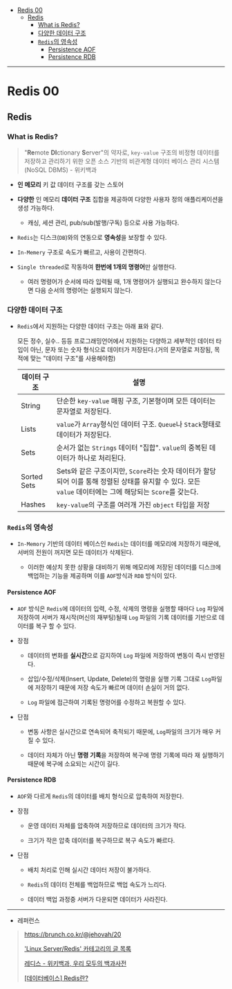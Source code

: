 - [Redis 00](#redis-00)
  - [Redis](#redis)
    - [What is Redis?](#what-is-redis)
    - [다양한 데이터 구조](#다양한-데이터-구조)
    - [`Redis`의 영속성](#redis의-영속성)
      - [Persistence AOF](#persistence-aof)
      - [Persistence RDB](#persistence-rdb)

---

# Redis 00

## Redis

### What is Redis?

> "**Re**mote **DI**ctionary **S**erver"의 약자로, `key-value` 구조의 비정형 데이터를 저장하고 관리하기 위한 오픈 소스 기반의 비관계형 데이터 베이스 관리 시스템(NoSQL DBMS) - 위키백과

- **인 메모리** 키 값 데이터 구조를 갖는 스토어

- **다양한** 인 메모리 **데이터 구조** 집합을 제공하여 다양한 사용자 정의 애플리케이션을 생성 가능하다.
  
  - 캐싱, 세션 관리, pub/sub(발행/구독) 등으로 사용 가능하다.

- `Redis`는 디스크(`DB`)와의 연동으로 **영속성**을 보장할 수 있다.

- `In-Memery` 구조로 속도가 빠르고, 사용이 간편하다.

- `Single threaded`로 작동하여 **한번에 1개의 명령어**만 실행한다.
  
  - 여러 명령어가 순서에 따라 입력될 때, 1개 명령어가 실행되고 완수하지 않는다면 다음 순서의 명령어는 실행되지 않는다.

### 다양한 데이터 구조

- `Redis`에서 지원하는 다양한 데이터 구조는 아래 표와 같다.
  
  모든 정수, 실수.. 등등 프로그래밍언어에서 지원하는 다양하고 세부적인 데이터 타입이 아닌, 문자 또는 숫자 형식으로 데이터가 저장된다.(거의 문자열로 저장됨, 목적에 맞는 "데이터 구조"를 사용해야함)
  
  | 데이터 구조      | 설명                                                                                                    |
  | ----------- | ----------------------------------------------------------------------------------------------------- |
  | String      | 단순한 `key-value` 매핑 구조, 기본형이며 모든 데이터는 문자열로 저장된다.                                                       |
  | Lists       | `value`가 `Array`형식인 데이터 구조. `Queue`나 `Stack`형태로 데이터가 저장된다.                                            |
  | Sets        | 순서가 없는 `Strings` 데이터 "집합". `value`의 중복된 데이터가 하나로 처리된다.                                                |
  | Sorted Sets | Sets와 같은 구조이지만, `Score`라는 숫자 데이터가 할당되어 이를 통해 정렬된 상태를 유지할 수 있다. 모든 `value` 데이터에는 그에 해당되는 `Score`를 갖는다. |
  | Hashes      | `key-value`의 구조를 여러개 가진 `object` 타입을 저장                                                               |

### `Redis`의 영속성

- `In-Memory` 기반의 데이터 베이스인 `Redis`는 데이터를 메모리에 저장하기 때문에, 서버의 전원이 꺼지면 모든 데이터가 삭제된다.
  
  - 이러한 예상치 못한 상황을 대비하기 위해 메모리에 저장된 데이터를 디스크에 백업하는 기능을 제공하며 이를 `AOF`방식과 `RDB` 방식이 있다.

#### Persistence AOF

- `AOF` 방식은 `Redis`에 데이터의 입력, 수정, 삭제의 명령을 실행할 때마다 `Log` 파일에 저장하여 서버가 재시작(머신의 재부팅)될때 `Log` 파일의 기록 데이터를 기반으로 데이터를 복구 할 수 있다.

- 장점
  
  - 데이터의 변화를 **실시간**으로 감지하여 `Log` 파일에 저장하여 변동이 즉시 반영된다.
  
  - 삽입/수정/삭제(Insert, Update, Delete)의 명령을 실행 기록 그대로 `Log`파일에 저장하기 때문에 저장 속도가 빠르며 데이터 손실이 거의 없다.
  
  - `Log` 파일에 접근하여 기록된 명령어를 수정하고 복원할 수 있다.

- 단점
  
  - 변동 사항은 실시간으로 연속되어 축적되기 때문에, `Log`파일의 크기가 매우 커질 수 있다.
  
  - 데이터 자체가 아닌 **명령 기록**을 저장하여 복구에 명령 기록에 따라 재 실행하기 때문에 복구에 소요되는 시간이 길다.

#### Persistence RDB

- `AOF`와 다르게 `Redis`의 데이터를 배치 형식으로 압축하여 저장한다.

- 장점
  
  - 운영 데이터 자체를 압축하여 저장하므로 데이터의 크기가 작다.
  
  - 크기가 작은 압축 데이터를 복구하므로 복구 속도가 빠르다.

- 단점
  
  - 배치 처리로 인해 실시간 데이터 저장이 불가하다.
  
  - `Redis`의 데이터 전체를 백업하므로 백업 속도가 느리다.
  
  - 데이터 백업 과정중 서버가 다운되면 데이터가 사라진다.


---

- 레퍼런스

> https://brunch.co.kr/@jehovah/20
> 
> ['Linux Server/Redis' 카테고리의 글 목록](https://server-talk.tistory.com/category/Linux%20Server/Redis)
> 
> [레디스 - 위키백과, 우리 모두의 백과사전](https://ko.wikipedia.org/wiki/%EB%A0%88%EB%94%94%EC%8A%A4)
> 
> [[데이터베이스] Redis란?](https://steady-coding.tistory.com/586)
